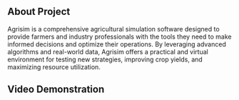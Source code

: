 ## About Project
Agrisim is a comprehensive agricultural simulation software designed to provide farmers and industry professionals with the tools they need to make informed decisions and optimize their operations. By leveraging advanced algorithms and real-world data, Agrisim offers a practical and virtual environment for testing new strategies, improving crop yields, and maximizing resource utilization.

## Video Demonstration
